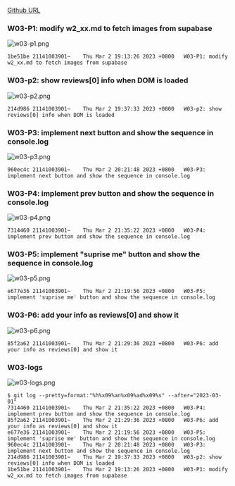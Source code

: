 [Github URL](https://github.com/211410039/1112-1N-js-demo-id/tree/main/demo/md/w02_39)

### W03-P1: modify w2_xx.md to fetch images from supabase

![w03-p1.png](https://qmfqlvkbasosvmqhicrw.supabase.co/storage/v1/object/public/demo-39/md_img/w03-p1.png?t=2023-03-02T11%3A11%3A32.970Z)

```
1be51be 21141003901~    Thu Mar 2 19:13:26 2023 +0800   W03-P1: modify w2_xx.md to fetch images from supabase
```

### W03-p2: show reviews[0] info when DOM is loaded

![w03-p2.png](https://qmfqlvkbasosvmqhicrw.supabase.co/storage/v1/object/public/demo-39/md_img/w03-p2.png?t=2023-03-02T11%3A36%3A49.462Z)

```
214d986 21141003901~    Thu Mar 2 19:37:33 2023 +0800   W03-p2: show reviews[0] info when DOM is loaded
```

### W03-P3: implement next button and show the sequence in console.log

![w03-p3.png](https://qmfqlvkbasosvmqhicrw.supabase.co/storage/v1/object/public/demo-39/md_img/w03-p3.png?t=2023-03-02T12%3A42%3A33.903Z)

```
960ec4c 21141003901~    Thu Mar 2 20:21:48 2023 +0800   W03-P3: implement next button and show the sequence in console.log
```

### W03-P4: implement prev button and show the sequence in console.log

![w03-p4.png](https://qmfqlvkbasosvmqhicrw.supabase.co/storage/v1/object/public/demo-39/md_img/w03-p4.png?t=2023-03-02T13%3A35%3A02.064Z)

```
7314460 21141003901~    Thu Mar 2 21:35:22 2023 +0800   W03-P4: implement prev button and show the sequence in console.log
```

### W03-P5: implement "suprise me" button and show the sequence in console.log

![w03-p5.png](https://qmfqlvkbasosvmqhicrw.supabase.co/storage/v1/object/public/demo-39/md_img/w03-p5.png?t=2023-03-02T13%3A12%3A43.961Z)

```
e677e36 21141003901~    Thu Mar 2 21:19:56 2023 +0800   W03-P5: implement 'suprise me' button and show the sequence in console.log
```

### W03-P6: add your info as reviews[0] and show it

![w03-p6.png](https://qmfqlvkbasosvmqhicrw.supabase.co/storage/v1/object/public/demo-39/md_img/w03-p6.png?t=2023-03-02T13%3A29%3A11.687Z)

```
85f2a62 21141003901~    Thu Mar 2 21:29:36 2023 +0800   W03-P6: add your info as reviews[0] and show it
```

### W03-logs

![w03-logs.png](https://qmfqlvkbasosvmqhicrw.supabase.co/storage/v1/object/public/demo-39/md_img/w03-logs.png?t=2023-03-02T13%3A38%3A03.930Z)

```
$ git log --pretty=format:"%h%x09%an%x09%ad%x09%s" --after="2023-03-01"
7314460 21141003901~    Thu Mar 2 21:35:22 2023 +0800   W03-P4: implement prev button and show the sequence in console.log
85f2a62 21141003901~    Thu Mar 2 21:29:36 2023 +0800   W03-P6: add your info as reviews[0] and show it
e677e36 21141003901~    Thu Mar 2 21:19:56 2023 +0800   W03-P5: implement 'suprise me' button and show the sequence in console.log
960ec4c 21141003901~    Thu Mar 2 20:21:48 2023 +0800   W03-P3: implement next button and show the sequence in console.log
214d986 21141003901~    Thu Mar 2 19:37:33 2023 +0800   W03-p2: show reviews[0] info when DOM is loaded
1be51be 21141003901~    Thu Mar 2 19:13:26 2023 +0800   W03-P1: modify w2_xx.md to fetch images from supabase
```
